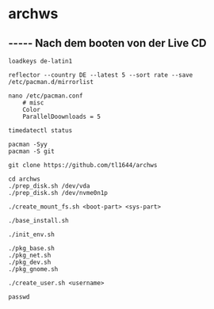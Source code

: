 # archws

## ----- Nach dem booten von der Live CD

```shell
loadkeys de-latin1
```

```shell
reflector --country DE --latest 5 --sort rate --save /etc/pacman.d/mirrorlist
```

```shell
nano /etc/pacman.conf
	# misc
	Color
	ParallelDoownloads = 5
```

```shell
timedatectl status
```

```shell
pacman -Syy
pacman -S git
```

```shell
git clone https://github.com/tl1644/archws
```

```shell
cd archws
./prep_disk.sh /dev/vda
./prep_disk.sh /dev/nvme0n1p

./create_mount_fs.sh <boot-part> <sys-part>

./base_install.sh

./init_env.sh

./pkg_base.sh
./pkg_net.sh
./pkg_dev.sh
./pkg_gnome.sh

./create_user.sh <username>

passwd
```